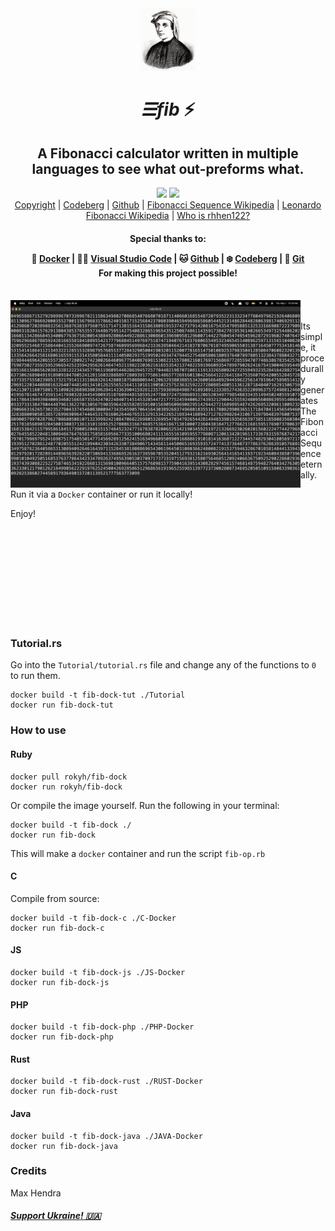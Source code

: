 <div align="center">

<img src="fib.jpeg" height="100">

# _☰fib_ ⚡️
## A Fibonacci calculator written in multiple languages to see what out-preforms what.
<img src="http://badgen.net/github/commits/rhhen122/fib/">
<a href="https://vimp.rhhen.xyz/Licenses/lookinggood/non/UNLICENSE.html">
<img src="http://badgen.net/static/license/VIMPNL/black"></a>

<br>
<a href="/COPYRIGHT">Copyright</a>
|
<a href="http://codeberg.org/rhhen122/fib">Codeberg</a>
|
<a href="http://github.com/rhhen122/fib">Github</a>
|
<a href="http://en.wikipedia.org/wiki/Fibonacci_sequence">Fibonacci Sequence Wikipedia</a>
|
<a href="http://en.wikipedia.org/wiki/Fibonacci">Leonardo Fibonacci Wikipedia</a>
|
<a href="http://roky.rhhen.xyz">Who is rhhen122?</a>

<h4>Special thanks to:

🐳 <a href="http://www.docker.com">Docker</a>
|
👨‍💻 <a href="https://code.visualstudio.com">Visual Studio Code</a>
|
🐱 <a href="http://github.com">Github</a>
|
❄️ <a href="http://codeberg.org">Codeberg</a>
|
🪾 <a href="http://git-scm.com">Git</a>
<br>
For making this project possible!
</h4>
</div>
<br>
<img align="left" src="image.png" height="300">

######

Its simple, it procedurally generates The Fibonacci Sequence eternally.

Run it via a `Docker` container or run it locally!

Enjoy!

<br>
<br>
<br>
<br>
<br>
<br>
<br>
<br>

#

### Tutorial.rs
Go into the `Tutorial/tutorial.rs` file and change any of the functions to `0` to run them.
```
docker build -t fib-dock-tut ./Tutorial
docker run fib-dock-tut
```

### How to use

#### Ruby
```
docker pull rokyh/fib-dock
docker run rokyh/fib-dock
```

Or compile the image yourself. Run the following in your terminal:
```
docker build -t fib-dock ./
docker run fib-dock
```

This will make a `docker` container and run the script `fib-op.rb`

#### C
Compile from source:
```
docker build -t fib-dock-c ./C-Docker
docker run fib-dock-c
```

#### JS
```
docker build -t fib-dock-js ./JS-Docker
docker run fib-dock-js
```

#### PHP
```
docker build -t fib-dock-php ./PHP-Docker
docker run fib-dock-php
```

#### Rust
```
docker build -t fib-dock-rust ./RUST-Docker
docker run fib-dock-rust
```

#### Java
```
docker build -t fib-dock-java ./JAVA-Docker
docker run fib-dock-java
```

### Credits
Max Hendra

##### <a href="https://war.ukraine.ua/support-ukraine/">Support Ukraine! 🇺🇦</a>